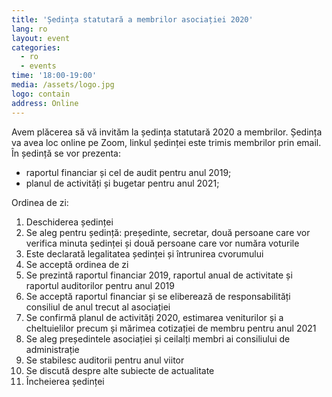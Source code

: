```yaml
---
title: 'Ședința statutară a membrilor asociației 2020'
lang: ro
layout: event
categories:
  - ro
  - events
time: '18:00-19:00'
media: /assets/logo.jpg
logo: contain
address: Online
---
```


Avem plăcerea să vă invităm la ședința statutară 2020 a membrilor. Ședința va avea loc online pe Zoom, linkul ședinței este trimis membrilor prin email. În ședință se vor prezenta:

- raportul financiar și cel de audit pentru anul 2019;
- planul de activități și bugetar pentru anul 2021;

Ordinea de zi:

1. Deschiderea ședinței
1. Se aleg pentru ședință: președinte, secretar, două persoane care vor verifica minuta ședinței și două persoane care vor număra voturile
1. Este declarată legalitatea ședinței și întrunirea cvorumului
1. Se acceptă ordinea de zi
1. Se prezintă raportul financiar 2019, raportul anual de activitate și raportul auditorilor pentru anul 2019
1. Se acceptă raportul financiar și se eliberează de responsabilități consiliul de anul trecut al asociației
1. Se confirmă planul de activități 2020, estimarea veniturilor și a cheltuielilor precum și mărimea cotizației de membru pentru anul 2021
1. Se aleg președintele asociației și ceilalți membri ai consiliului de administrație
1. Se stabilesc auditorii pentru anul viitor
1. Se discută despre alte subiecte de actualitate
1. Încheierea ședinței

